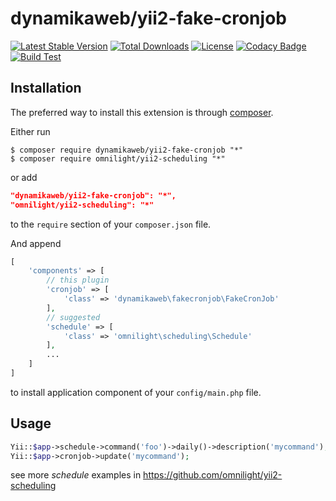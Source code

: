 dynamikaweb/yii2-fake-cronjob 
========================
[![Latest Stable Version](https://img.shields.io/github/v/release/dynamikaweb/yii2-fake-cronjob)](https://github.com/dynamikaweb/yii2-fake-cronjob/releases)
[![Total Downloads](https://poser.pugx.org/dynamikaweb/yii2-fake-cronjob/downloads)](https://packagist.org/packages/dynamikaweb/yii2-fake-cronjob)
[![License](https://img.shields.io/github/license/dynamikaweb/yii2-fake-cronjob)](https://github.com/dynamikaweb/yii2-fake-cronjob/blob/master/LICENSE)
[![Codacy Badge](https://app.codacy.com/project/badge/Grade/ef08fe9baea6467985dd6b1705e6947d)](https://www.codacy.com/gh/dynamikaweb/yii2-fake-cronjob/dashboard?utm_source=github.com&amp;utm_medium=referral&amp;utm_content=dynamikaweb/yii2-fake-cronjob&amp;utm_campaign=Badge_Grade)
[![Build Test](https://scrutinizer-ci.com/g/dynamikaweb/yii2-fake-cronjob/badges/build.png?b=master)](https://scrutinizer-ci.com/g/dynamikaweb/yii2-fake-cronjob/)

Installation
------------
The preferred way to install this extension is through [composer](http://getcomposer.org/download/).

Either run

```SHELL
$ composer require dynamikaweb/yii2-fake-cronjob "*"
$ composer require omnilight/yii2-scheduling "*"
```

or add

```JSON
"dynamikaweb/yii2-fake-cronjob": "*",
"omnilight/yii2-scheduling": "*"
```

to the `require` section of your `composer.json` file.

And append

```PHP
[
    'components' => [
        // this plugin
        'cronjob' => [
            'class' => 'dynamikaweb\fakecronjob\FakeCronJob'
        ],
        // suggested
        'schedule' => [
            'class' => 'omnilight\scheduling\Schedule'
        ],
        ...
    ]
]
```

to install application component of your `config/main.php` file.

Usage
-----

```PHP
Yii::$app->schedule->command('foo')->daily()->description('mycommand');
Yii::$app->cronjob->update('mycommand');
```

see more _schedule_ examples in <https://github.com/omnilight/yii2-scheduling>
